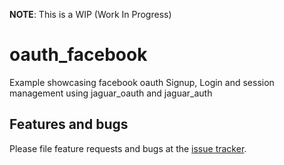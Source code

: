 **NOTE**: This is a WIP (Work In Progress) 

# oauth_facebook

Example showcasing facebook oauth Signup, Login and session management using jaguar_oauth and jaguar_auth

## Features and bugs

Please file feature requests and bugs at the [issue tracker][tracker].

[tracker]: https://github.com/jaguar-examples/oauth_facebook/issues
